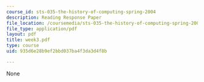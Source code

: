 ```yaml
---
course_id: sts-035-the-history-of-computing-spring-2004
description: Reading Response Paper
file_location: /coursemedia/sts-035-the-history-of-computing-spring-2004/935d6e28b9ef2bbd037ba4f3da3d4f8b_week3.pdf
file_type: application/pdf
layout: pdf
title: week3.pdf
type: course
uid: 935d6e28b9ef2bbd037ba4f3da3d4f8b

---
```

None
